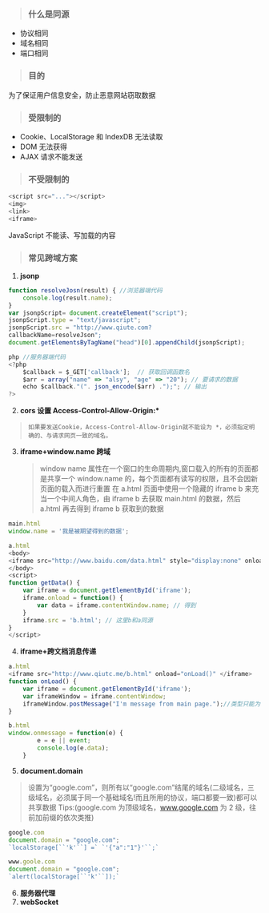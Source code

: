 > ### 什么是同源

- 协议相同
- 域名相同
- 端口相同

> ### 目的

为了保证用户信息安全，防止恶意网站窃取数据

> ### 受限制的

- Cookie、LocalStorage 和 IndexDB 无法读取
- DOM 无法获得
- AJAX 请求不能发送

> ### 不受限制的

```javascript
<script src="..."></script>
<img>
<link>
<iframe>
```

JavaScript 不能读、写加载的内容

> ### 常见跨域方案

1. **jsonp**

```javascript
function resolveJosn(result) { //浏览器端代码
    console.log(result.name);
}
var jsonpScript= document.createElement("script");
jsonpScript.type = "text/javascript";
jsonpScript.src = "http://www.qiute.com?
callbackName=resolveJson";
document.getElementsByTagName("head")[0].appendChild(jsonpScript);

php //服务器端代码
<?php
    $callback = $_GET['callback'];  // 获取回调函数名
    $arr = array("name" => "alsy", "age" => "20"); // 要请求的数据
    echo $callback."(". json_encode($arr) .");"; // 输出
?>
```

2. **cors 设置 Access-Control-Allow-Origin:\***

>     如果要发送Cookie，Access-Control-Allow-Origin就不能设为 *，必须指定明确的、与请求网页一致的域名。

3. **iframe+window.name 跨域**
   > window name 属性在一个窗口的生命周期内,窗口载入的所有的页面都是共享一个 window.name 的，每个页面都有读写的权限，且不会因新页面的载入而进行重置
   > 在 a.html 页面中使用一个隐藏的 iframe b 来充当一个中间人角色，由 iframe b 去获取 main.html 的数据，然后 a.html 再去得到 iframe b 获取到的数据

```javascript
main.html
window.name = '我是被期望得到的数据';

a.html
<body>
<iframe src="http://www.baidu.com/data.html" style="display:none" onload="getData()" </iframe>
</body>
<script>
function getData() {
    var iframe = document.getElementById('iframe');
    iframe.onload = function() {
        var data = iframe.contentWindow.name; // 得到
    }
    iframe.src = 'b.html'; // 这里b和a同源
}
</script>
```

4. **iframe+跨文档消息传递**

```javascript
a.html
<iframe src="http://www.qiutc.me/b.html" onload="onLoad()" </iframe>
function onLoad() {
    var iframe = document.getElementById('iframe');
    var iframeWindow = iframe.contentWindow;
    iframeWindow.postMessage("I'm message from main page.");//类型只能为字符串
}

b.html
window.onmessage = function(e) {
        e = e || event;
        console.log(e.data);
    }
```

5. **document.domain**

> 设置为“google.com”，则所有以“google.com”结尾的域名(二级域名，三级域名，必须属于同一个基础域名!而且所用的协议，端口都要一致)都可以共享数据
> Tips:(google.com 为顶级域名，www.google.com 为 2 级，往前加前缀的依次类推)

```javascript
google.com
document.domain = "google.com";
`localStorage[``'k'``] =` `'{"a":"1"}'``;`

www.goole.com
document.domain = "google.com";
`alert(localStorage[``'k'``]);`
```

6. **服务器代理**
7. **webSocket**
